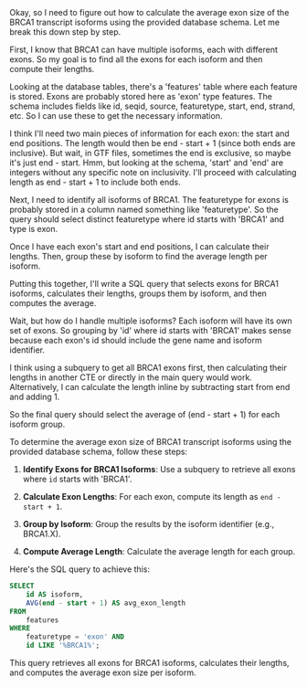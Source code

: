 <think>
Okay, so I need to figure out how to calculate the average exon size of the BRCA1 transcript isoforms using the provided database schema. Let me break this down step by step.

First, I know that BRCA1 can have multiple isoforms, each with different exons. So my goal is to find all the exons for each isoform and then compute their lengths.

Looking at the database tables, there's a 'features' table where each feature is stored. Exons are probably stored here as 'exon' type features. The schema includes fields like id, seqid, source, featuretype, start, end, strand, etc. So I can use these to get the necessary information.

I think I'll need two main pieces of information for each exon: the start and end positions. The length would then be end - start + 1 (since both ends are inclusive). But wait, in GTF files, sometimes the end is exclusive, so maybe it's just end - start. Hmm, but looking at the schema, 'start' and 'end' are integers without any specific note on inclusivity. I'll proceed with calculating length as end - start + 1 to include both ends.

Next, I need to identify all isoforms of BRCA1. The featuretype for exons is probably stored in a column named something like 'featuretype'. So the query should select distinct featuretype where id starts with 'BRCA1' and type is exon.

Once I have each exon's start and end positions, I can calculate their lengths. Then, group these by isoform to find the average length per isoform.

Putting this together, I'll write a SQL query that selects exons for BRCA1 isoforms, calculates their lengths, groups them by isoform, and then computes the average.

Wait, but how do I handle multiple isoforms? Each isoform will have its own set of exons. So grouping by 'id' where id starts with 'BRCA1' makes sense because each exon's id should include the gene name and isoform identifier.

I think using a subquery to get all BRCA1 exons first, then calculating their lengths in another CTE or directly in the main query would work. Alternatively, I can calculate the length inline by subtracting start from end and adding 1.

So the final query should select the average of (end - start + 1) for each isoform group.
</think>

To determine the average exon size of BRCA1 transcript isoforms using the provided database schema, follow these steps:

1. **Identify Exons for BRCA1 Isoforms**:
   Use a subquery to retrieve all exons where `id` starts with 'BRCA1'.

2. **Calculate Exon Lengths**:
   For each exon, compute its length as `end - start + 1`.

3. **Group by Isoform**:
   Group the results by the isoform identifier (e.g., BRCA1.X).

4. **Compute Average Length**:
   Calculate the average length for each group.

Here's the SQL query to achieve this:

```sql
SELECT 
    id AS isoform,
    AVG(end - start + 1) AS avg_exon_length
FROM 
    features
WHERE 
    featuretype = 'exon' AND 
    id LIKE '%BRCA1%';
```

This query retrieves all exons for BRCA1 isoforms, calculates their lengths, and computes the average exon size per isoform.